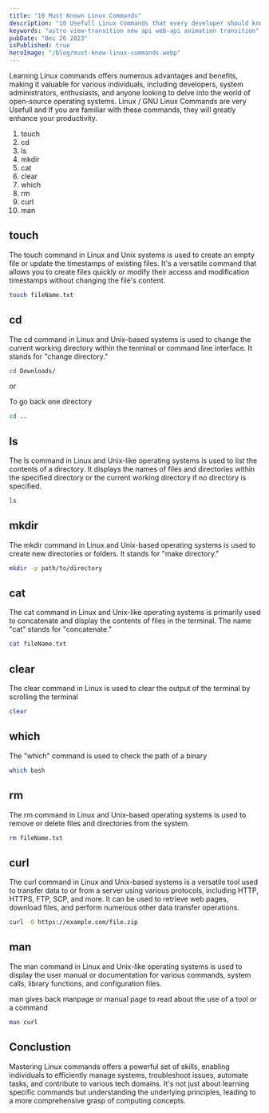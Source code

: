 ```yaml
---
title: "10 Must Known Linux Commands"
description: "10 Usefull Linux Commands that every developer should know"
keywords: "astro view-transition new api web-api animation transition"
pubDate: "Dec 26 2023"
isPublished: true
heroImage: "/blog/must-know-linux-commands.webp"
---
```


Learning Linux commands offers numerous advantages and benefits, making it valuable for various individuals, including developers, system administrators, enthusiasts, and anyone looking to delve into the world of open-source operating systems. Linux / GNU Linux Commands are very Usefull and If you are familiar with these commands, they will greatly enhance your productivity.

1. touch
1. cd
1. ls
1. mkdir
1. cat
1. clear
1. which
1. rm
1. curl
1. man

## touch

The touch command in Linux and Unix systems is used to create an empty file or update the timestamps of existing files. It's a versatile command that allows you to create files quickly or modify their access and modification timestamps without changing the file's content.

```bash
touch fileName.txt
```

## cd

The cd command in Linux and Unix-based systems is used to change the current working directory within the terminal or command line interface. It stands for "change directory."

```bash
cd Downloads/
```

or

To go back one directory

```bash
cd ..
```

## ls

The ls command in Linux and Unix-like operating systems is used to list the contents of a directory. It displays the names of files and directories within the specified directory or the current working directory if no directory is specified.

```bash
ls
```

## mkdir

The mkdir command in Linux and Unix-based operating systems is used to create new directories or folders. It stands for "make directory."

```bash
mkdir -p path/to/directory
```

## cat

The cat command in Linux and Unix-like operating systems is primarily used to concatenate and display the contents of files in the terminal. The name "cat" stands for "concatenate."

```bash
cat fileName.txt
```

## clear

The clear command in Linux is used to clear the output of the terminal by scrolling the terminal

```bash
clear
```

## which

The "which" command is used to check the path of a binary

```bash
which bash
```

## rm

The rm command in Linux and Unix-based operating systems is used to remove or delete files and directories from the system.

```bash
rm fileName.txt

```

## curl

The curl command in Linux and Unix-based systems is a versatile tool used to transfer data to or from a server using various protocols, including HTTP, HTTPS, FTP, SCP, and more. It can be used to retrieve web pages, download files, and perform numerous other data transfer operations.

```bash
curl -O https://example.com/file.zip
```

## man

The man command in Linux and Unix-like operating systems is used to display the user manual or documentation for various commands, system calls, library functions, and configuration files.

man gives back manpage or manual page to read about the use of a tool or a command

```bash
man curl
```

## Conclustion

Mastering Linux commands offers a powerful set of skills, enabling individuals to efficiently manage systems, troubleshoot issues, automate tasks, and contribute to various tech domains. It's not just about learning specific commands but understanding the underlying principles, leading to a more comprehensive grasp of computing concepts.
